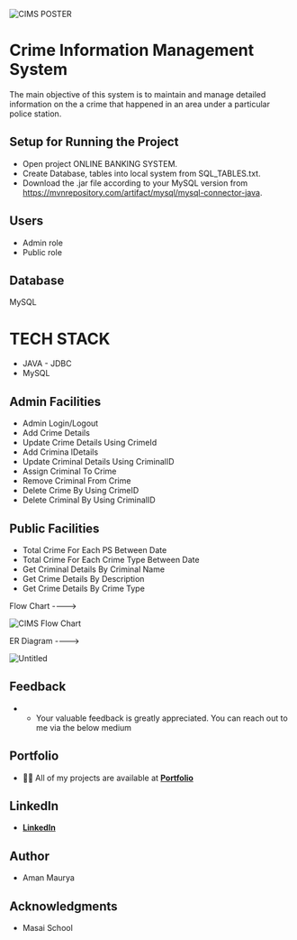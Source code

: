 ![CIMS POSTER](https://github.com/Amanmauryacode/-primo-ocean-5992/assets/105871693/48c9a148-7b2c-4e50-af13-ddfda28a0f47)
# Crime Information Management System

The main objective of this system is to maintain and manage detailed information on the
a crime that happened in an area under a particular police station.

## Setup for Running the Project
- Open project ONLINE BANKING SYSTEM.
- Create Database, tables into local system from SQL_TABLES.txt.
- Download the .jar file according to your MySQL version from https://mvnrepository.com/artifact/mysql/mysql-connector-java.

## Users
- Admin role
- Public role

## Database 
MySQL

# TECH STACK

- JAVA - JDBC
- MySQL

## Admin Facilities

- Admin Login/Logout
- Add Crime Details
- Update Crime Details Using CrimeId
- Add Crimina lDetails
- Update Criminal Details Using CriminalID
- Assign Criminal To Crime
- Remove Criminal From Crime
- Delete Crime By Using CrimeID
- Delete Criminal By Using CriminalID

## Public Facilities
- Total Crime For Each PS Between Date
- Total Crime For Each Crime Type Between Date
- Get Criminal Details By Criminal Name
- Get Crime Details By Description
- Get Crime Details By Crime Type


Flow Chart ---->

![CIMS Flow Chart](https://github.com/Amanmauryacode/-primo-ocean-5992/assets/105871693/a80050e2-5104-4f13-9d0e-8dfb281b4132)

ER Diagram ---->

![Untitled](https://user-images.githubusercontent.com/105871693/229475572-e7f424a4-8055-4920-9748-863802f1c567.png)

## Feedback
- - Your valuable feedback is greatly appreciated. You can reach out to me via the below medium

## Portfolio
- 👨‍💻 All of my projects are available at **[Portfolio](https://Amanmauryacode.github.io/)**
## LinkedIn
- **[LinkedIn](https://www.linkedin.com/in/aman-maurya-10b230203/)**
## Author
- Aman Maurya
## Acknowledgments
- Masai School
